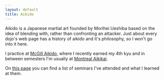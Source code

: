 ```yaml
---
layout: default
title: Aikido
---
```

Aikido is a Japanese martial art founded by Morihei Ueshiba based on the idea of blending with, rather than confronting an attacker. Just about every dojo's web page has a history of aikido and it's philosophy, so I won't go into it here.

I practice at [McGill Aikido](http://www.mcgillaikido.com/), where I recently earned my 4th kyu and in between semesters I'm usually at [Montreal Aikikai](http://www.montrealaikikai.qc.ca/).

On [this page](aikido-seminars.html) you can find a list of seminars I've attended and what I learned at them.
